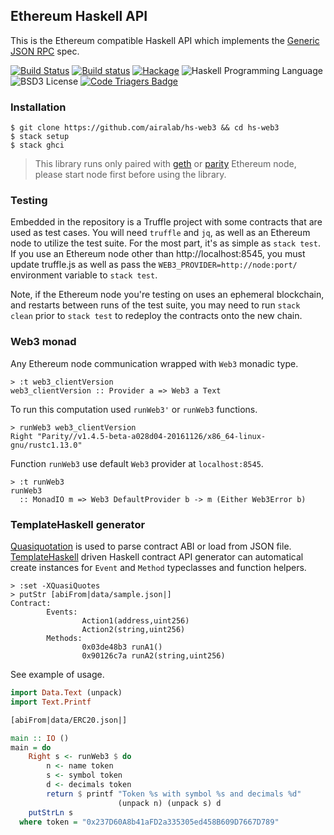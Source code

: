 ## Ethereum Haskell API

This is the Ethereum compatible Haskell API which implements the [Generic JSON RPC](https://github.com/ethereum/wiki/wiki/JSON-RPC) spec.

[![Build Status](https://travis-ci.org/airalab/hs-web3.svg?branch=master)](https://travis-ci.org/airalab/hs-web3)
[![Build status](https://ci.appveyor.com/api/projects/status/8ljq93nar8kobk75?svg=true)](https://ci.appveyor.com/project/akru/hs-web3)
[![Hackage](https://img.shields.io/hackage/v/web3.svg)](http://hackage.haskell.org/package/web3)
![Haskell Programming Language](https://img.shields.io/badge/language-Haskell-blue.svg)
![BSD3 License](http://img.shields.io/badge/license-BSD3-brightgreen.svg)
[![Code Triagers Badge](https://www.codetriage.com/airalab/hs-web3/badges/users.svg)](https://www.codetriage.com/airalab/hs-web3)

### Installation

    $ git clone https://github.com/airalab/hs-web3 && cd hs-web3
    $ stack setup
    $ stack ghci

> This library runs only paired with [geth](https://github.com/ethereum/go-ethereum)
> or [parity](https://github.com/ethcore/parity) Ethereum node,
> please start node first before using the library.

### Testing
Embedded in the repository is a Truffle project with some contracts that are used as test cases.
You will need `truffle` and `jq`, as well as an Ethereum node to utilize the test suite. For the
most part, it's as simple as `stack test`. If you use an Ethereum node other than http://localhost:8545,
you must update truffle.js as well as pass the `WEB3_PROVIDER=http://node:port/` environment variable
to `stack test`.

Note, if the Ethereum node you're testing on uses an ephemeral blockchain, and restarts between runs of the test suite,
you may need to run `stack clean` prior to `stack test` to redeploy the contracts onto the new chain.

### Web3 monad

Any Ethereum node communication wrapped with `Web3` monadic type.

    > :t web3_clientVersion
    web3_clientVersion :: Provider a => Web3 a Text

To run this computation used `runWeb3'` or `runWeb3` functions.

    > runWeb3 web3_clientVersion
    Right "Parity//v1.4.5-beta-a028d04-20161126/x86_64-linux-gnu/rustc1.13.0"

Function `runWeb3` use default `Web3` provider at `localhost:8545`.

    > :t runWeb3
    runWeb3
      :: MonadIO m => Web3 DefaultProvider b -> m (Either Web3Error b)

### TemplateHaskell generator

[Quasiquotation](https://wiki.haskell.org/Quasiquotation) is used to parse
contract ABI or load from JSON file. [TemplateHaskell](https://wiki.haskell.org/Template_Haskell) driven Haskell contract API generator can automatical create instances for `Event` and `Method`
typeclasses and function helpers.

    > :set -XQuasiQuotes
    > putStr [abiFrom|data/sample.json|]
    Contract:
            Events:
                    Action1(address,uint256)
                    Action2(string,uint256)
            Methods:
                    0x03de48b3 runA1()
                    0x90126c7a runA2(string,uint256)

See example of usage.

```haskell
import Data.Text (unpack)
import Text.Printf

[abiFrom|data/ERC20.json|]

main :: IO ()
main = do
    Right s <- runWeb3 $ do
        n <- name token
        s <- symbol token
        d <- decimals token
        return $ printf "Token %s with symbol %s and decimals %d"
                        (unpack n) (unpack s) d
    putStrLn s
  where token = "0x237D60A8b41aFD2a335305ed458B609D7667D789"
```
